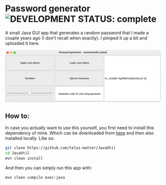 # Password generator ![DEVELOPMENT STATUS: complete](https://badgen.net/badge/DEVELOPMENT%20STATUS/complete/green)

A small Java GUI app that generates a random password that I made a couple years ago (I don't recall when exactly). I pimped it up a bit and uploaded it here.

![screenshot](screenshot.webp)

## How to:
In case you actually want to use this yourself, you first need to install this dependency of mine. Which can be downloaded from [here](https://github.com/telos-matter/JavaUtil) and then also installed locally. Like so:
```bash
git clone https://github.com/telos-matter/JavaUtil
cd JavaUtil
mvn clean install
```

And then you can simply run this app with:
```bash
mvn clean compile exec:java
```